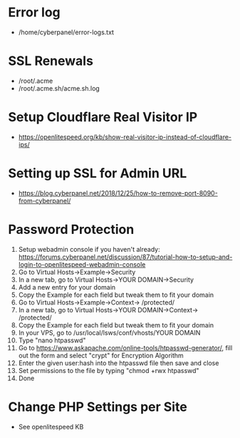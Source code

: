 # Error log
* /home/cyberpanel/error-logs.txt

# SSL Renewals
* /root/.acme
* /root/.acme.sh/acme.sh.log

# Setup Cloudflare Real Visitor IP
* https://openlitespeed.org/kb/show-real-visitor-ip-instead-of-cloudflare-ips/

# Setting up SSL for Admin URL
* https://blog.cyberpanel.net/2018/12/25/how-to-remove-port-8090-from-cyberpanel/

# Password Protection
1. Setup webadmin console if you haven't already: https://forums.cyberpanel.net/discussion/87/tutorial-how-to-setup-and-login-to-openlitespeed-webadmin-console
2. Go to Virtual Hosts->Example->Security
3. In a new tab, go to Virtual Hosts->YOUR DOMAIN->Security
4. Add a new entry for your domain
5. Copy the Example for each field but tweak them to fit your domain
6. Go to Virtual Hosts->Example->Context-> /protected/
7. In a new tab, go to Virtual Hosts->YOUR DOMAIN->Context-> /protected/
8. Copy the Example for each field but tweak them to fit your domain
9. In your VPS, go to /usr/local/lsws/conf/vhosts/YOUR DOMAIN
10. Type "nano htpasswd"
11. Go to https://www.askapache.com/online-tools/htpasswd-generator/, fill out the form and select "crypt" for Encryption Algorithm
12. Enter the given user:hash into the htpasswd file then save and close
13. Set permissions to the file by typing "chmod +rwx htpasswd"
14. Done

# Change PHP Settings per Site
* See openlitespeed KB